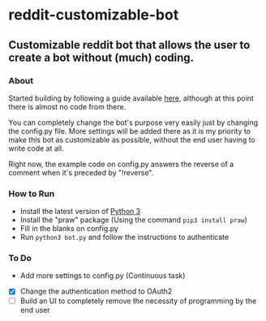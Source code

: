 # reddit-customizable-bot
## Customizable reddit bot that allows the user to create a bot without (much) coding.

### About
Started building by following a guide available [here](http://pythonforengineers.com/build-a-reddit-bot-part-1/), although at this point there is almost no code from there.

You can completely change the bot's purpose very easily just by changing the config.py file. More settings will be added there as it is my priority to make this bot as customizable as possible, without the end user having to write code at all.

Right now, the example code on config.py answers the reverse of a comment when it's preceded by "!reverse".

### How to Run
* Install the latest version of [Python 3](https://www.python.org/)
* Install the "praw" package (Using the command `pip3 install praw`)
* Fill in the blanks on config.py
* Run `python3 bot.py` and follow the instructions to authenticate

### To Do
* Add more settings to config.py (Continuous task)
* [x] Change the authentication method to OAuth2
* [ ] Build an UI to completely remove the necessity of programming by the end user
